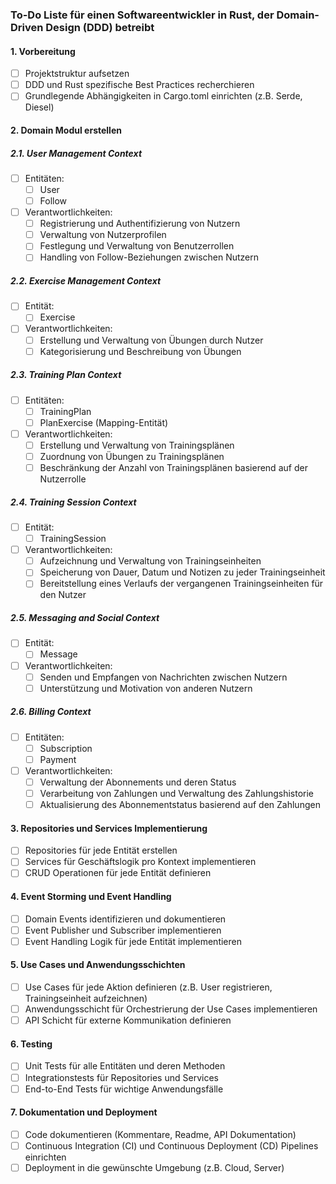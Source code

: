 ### To-Do Liste für einen Softwareentwickler in Rust, der Domain-Driven Design (DDD) betreibt

#### 1. **Vorbereitung**

- [ ] Projektstruktur aufsetzen
- [ ] DDD und Rust spezifische Best Practices recherchieren
- [ ] Grundlegende Abhängigkeiten in Cargo.toml einrichten (z.B. Serde, Diesel)

#### 2. **Domain Modul erstellen**

##### 2.1. **User Management Context**

- [ ] Entitäten:
  - [ ] User
  - [ ] Follow

- [ ] Verantwortlichkeiten:
  - [ ] Registrierung und Authentifizierung von Nutzern
  - [ ] Verwaltung von Nutzerprofilen
  - [ ] Festlegung und Verwaltung von Benutzerrollen
  - [ ] Handling von Follow-Beziehungen zwischen Nutzern

##### 2.2. **Exercise Management Context**

- [ ] Entität:
  - [ ] Exercise

- [ ] Verantwortlichkeiten:
  - [ ] Erstellung und Verwaltung von Übungen durch Nutzer
  - [ ] Kategorisierung und Beschreibung von Übungen

##### 2.3. **Training Plan Context**

- [ ] Entitäten:
  - [ ] TrainingPlan
  - [ ] PlanExercise (Mapping-Entität)

- [ ] Verantwortlichkeiten:
  - [ ] Erstellung und Verwaltung von Trainingsplänen
  - [ ] Zuordnung von Übungen zu Trainingsplänen
  - [ ] Beschränkung der Anzahl von Trainingsplänen basierend auf der Nutzerrolle

##### 2.4. **Training Session Context**

- [ ] Entität:
  - [ ] TrainingSession

- [ ] Verantwortlichkeiten:
  - [ ] Aufzeichnung und Verwaltung von Trainingseinheiten
  - [ ] Speicherung von Dauer, Datum und Notizen zu jeder Trainingseinheit
  - [ ] Bereitstellung eines Verlaufs der vergangenen Trainingseinheiten für den Nutzer

##### 2.5. **Messaging and Social Context**

- [ ] Entität:
  - [ ] Message

- [ ] Verantwortlichkeiten:
  - [ ] Senden und Empfangen von Nachrichten zwischen Nutzern
  - [ ] Unterstützung und Motivation von anderen Nutzern

##### 2.6. **Billing Context**

- [ ] Entitäten:
  - [ ] Subscription
  - [ ] Payment

- [ ] Verantwortlichkeiten:
  - [ ] Verwaltung der Abonnements und deren Status
  - [ ] Verarbeitung von Zahlungen und Verwaltung des Zahlungshistorie
  - [ ] Aktualisierung des Abonnementstatus basierend auf den Zahlungen

#### 3. **Repositories und Services Implementierung**

- [ ] Repositories für jede Entität erstellen
- [ ] Services für Geschäftslogik pro Kontext implementieren
- [ ] CRUD Operationen für jede Entität definieren

#### 4. **Event Storming und Event Handling**

- [ ] Domain Events identifizieren und dokumentieren
- [ ] Event Publisher und Subscriber implementieren
- [ ] Event Handling Logik für jede Entität implementieren

#### 5. **Use Cases und Anwendungsschichten**

- [ ] Use Cases für jede Aktion definieren (z.B. User registrieren, Trainingseinheit aufzeichnen)
- [ ] Anwendungsschicht für Orchestrierung der Use Cases implementieren
- [ ] API Schicht für externe Kommunikation definieren

#### 6. **Testing**

- [ ] Unit Tests für alle Entitäten und deren Methoden
- [ ] Integrationstests für Repositories und Services
- [ ] End-to-End Tests für wichtige Anwendungsfälle

#### 7. **Dokumentation und Deployment**

- [ ] Code dokumentieren (Kommentare, Readme, API Dokumentation)
- [ ] Continuous Integration (CI) und Continuous Deployment (CD) Pipelines einrichten
- [ ] Deployment in die gewünschte Umgebung (z.B. Cloud, Server)